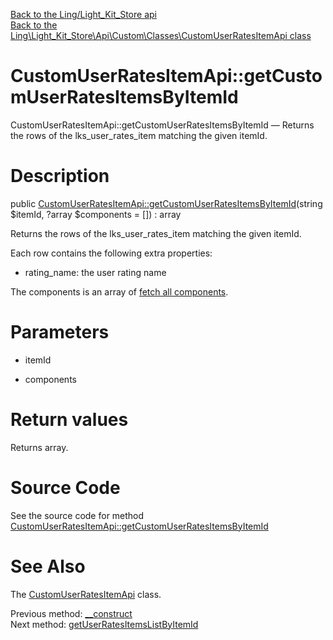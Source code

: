 [Back to the Ling/Light_Kit_Store api](https://github.com/lingtalfi/Light_Kit_Store/blob/master/doc/api/Ling/Light_Kit_Store.md)<br>
[Back to the Ling\Light_Kit_Store\Api\Custom\Classes\CustomUserRatesItemApi class](https://github.com/lingtalfi/Light_Kit_Store/blob/master/doc/api/Ling/Light_Kit_Store/Api/Custom/Classes/CustomUserRatesItemApi.md)


CustomUserRatesItemApi::getCustomUserRatesItemsByItemId
================



CustomUserRatesItemApi::getCustomUserRatesItemsByItemId — Returns the rows of the lks_user_rates_item matching the given itemId.




Description
================


public [CustomUserRatesItemApi::getCustomUserRatesItemsByItemId](https://github.com/lingtalfi/Light_Kit_Store/blob/master/doc/api/Ling/Light_Kit_Store/Api/Custom/Classes/CustomUserRatesItemApi/getCustomUserRatesItemsByItemId.md)(string $itemId, ?array $components = []) : array




Returns the rows of the lks_user_rates_item matching the given itemId.

Each row contains the following extra properties:
- rating_name: the user rating name

The components is an array of [fetch all components](https://github.com/lingtalfi/SimplePdoWrapper/blob/master/doc/pages/fetch-all-components.md).




Parameters
================


- itemId

    

- components

    


Return values
================

Returns array.








Source Code
===========
See the source code for method [CustomUserRatesItemApi::getCustomUserRatesItemsByItemId](https://github.com/lingtalfi/Light_Kit_Store/blob/master/Api/Custom/Classes/CustomUserRatesItemApi.php#L31-L52)


See Also
================

The [CustomUserRatesItemApi](https://github.com/lingtalfi/Light_Kit_Store/blob/master/doc/api/Ling/Light_Kit_Store/Api/Custom/Classes/CustomUserRatesItemApi.md) class.

Previous method: [__construct](https://github.com/lingtalfi/Light_Kit_Store/blob/master/doc/api/Ling/Light_Kit_Store/Api/Custom/Classes/CustomUserRatesItemApi/__construct.md)<br>Next method: [getUserRatesItemsListByItemId](https://github.com/lingtalfi/Light_Kit_Store/blob/master/doc/api/Ling/Light_Kit_Store/Api/Custom/Classes/CustomUserRatesItemApi/getUserRatesItemsListByItemId.md)<br>

